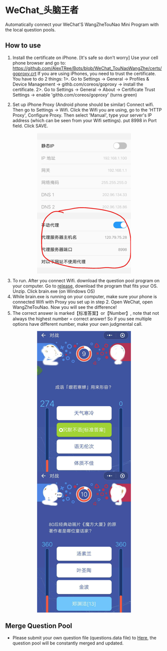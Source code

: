 # WeChat_头脑王者
Automatically connect your WeChat'S WangZheTouNao Mini Program with the local question pools.


## How to use
	
1. Install the certificate on iPhone. [It's safe so don't worry]
   Use your cell phone browser and go to: https://github.com/AlexTRee/Bots/blob/WeChat_TouNaoWangZhe/certs/goproxy.crt
   If you are using iPhones, you need to trust the certificate. You have to do 2 things:
   	1>. Go to Settings -> General -> Profiles & Device Management -> githb.com/coreos/goproxy -> install the certificate.
	2>. Go to Settings -> General -> About -> Certificate Trust Settings -> enable 'githb.com/coreos/goproxy' (turns green)

2. Set up iPhone Proxy (Android phone should be similar)
   Connect wifi. Then go to Settings -> Wifi. Click the Wifi you are using, go to the 'HTTP Proxy', Configure Proxy.
   Then select 'Manual', type your server's IP address (which can be seen from your Wifi settings). put 8998 in Port field. Click SAVE.
<div align="center">    
 <img src="./docs/03.jpg" width = "300" alt="" align=center />
</div> 

3. To run.
   After you connect Wifi. download the question pool program on your computer.
   Go to [release](https://github.com/AlexTRee/Bots/tree/WeChat_TouNaoWangZhe/releases), download the program that fits your OS. Unzip.
   Click brain.exe (on Windows OS)
4. While brain.exe is running on your computer, make sure your phone is connected Wifi with Proxy you set up in step 2.
   Open WeChat, open WangZheTouNao. Now you will see the difference!
5. The correct answer is marked【标准答案】or【Number】, note that not always the highest number = correct answer! So if you see multiple options have different number, make your own judgmental call.  
<div align="center">
 <img src="./docs/02.jpg" width = "300" alt="" align=center />
 <img src="./docs/01.jpg" width = "300" alt="" align=center />
</div>


## Merge Question Pool
- Please submit your own question file (questions.data file) to [Here](https://github.com/sundy-li/wechat_brain/issues/17), the question pool will be constantly merged and updated. 

